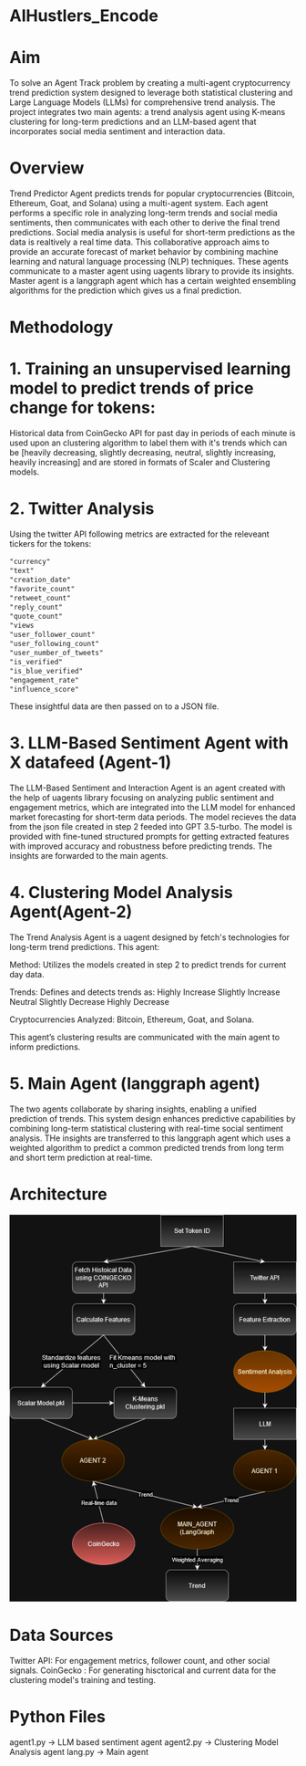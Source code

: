 # AIHustlers_Encode

# Aim

To solve an Agent Track problem by creating a multi-agent cryptocurrency trend prediction system designed to leverage both statistical clustering and Large Language Models (LLMs) for comprehensive trend analysis. The project integrates two main agents: a trend analysis agent using K-means clustering for long-term predictions and an LLM-based agent that incorporates social media sentiment and interaction data.

# Overview

Trend Predictor Agent predicts trends for popular cryptocurrencies (Bitcoin, Ethereum, Goat, and Solana) using a multi-agent system. Each agent performs a specific role in analyzing long-term trends and social media sentiments, then communicates with each other to derive the final trend predictions. Social media analysis is useful for short-term predictions as the data is realtively a real time data. This collaborative approach aims to provide an accurate forecast of market behavior by combining machine learning and natural language processing (NLP) techniques. These agents communicate to a master agent using uagents library to provide its insights. Master agent is a langgraph agent which has a certain weighted ensembling algorithms for the prediction which gives us a final prediction.

# Methodology

# 1. Training an unsupervised learning model to predict trends of price change for tokens:

  Historical data from CoinGecko API for past day in periods of each minute is used upon an clustering algorithm to label them with it's trends which can be \[heavily decreasing, slightly decreasing, neutral, slightly increasing, heavily increasing\] and are stored in formats of Scaler and Clustering models.

# 2. Twitter Analysis
Using the twitter API following metrics are extracted for the releveant tickers for the tokens:

    "currency"
    "text"
    "creation_date"
    "favorite_count"
    "retweet_count"
    "reply_count"
    "quote_count"
    "views
    "user_follower_count"
    "user_following_count"
    "user_number_of_tweets"
    "is_verified"
    "is_blue_verified"
    "engagement_rate"
    "influence_score"

  These insightful data are then passed on to a JSON file.

# 3. LLM-Based Sentiment Agent with X datafeed (Agent-1)

The LLM-Based Sentiment and Interaction Agent is an agent created with the help of uagents library focusing on analyzing public sentiment and engagement metrics, which are integrated into the LLM model for enhanced market forecasting for short-term data periods. The model recieves the data from the json file created in step 2 feeded into GPT 3.5-turbo.
The model is provided with fine-tuned structured prompts for getting extracted features with improved accuracy and robustness before predicting trends. 
The insights are forwarded to the main agents.

# 4. Clustering Model Analysis Agent(Agent-2)

The Trend Analysis Agent is a uagent designed by fetch's technologies for long-term trend predictions. This agent:

Method: Utilizes the models created in step 2 to predict trends for current day data.

Trends: Defines and detects trends as:
Highly Increase
Slightly Increase
Neutral
Slightly Decrease
Highly Decrease

Cryptocurrencies Analyzed: Bitcoin, Ethereum, Goat, and Solana.

This agent’s clustering results are communicated with the main agent to inform predictions.

# 5. Main Agent (langgraph agent)
The two agents collaborate by sharing insights, enabling a unified prediction of trends. This system design enhances predictive capabilities by combining long-term statistical clustering with real-time social sentiment analysis. THe insights are transferred to this langgraph agent which uses a weighted algorithm to predict a common predicted trends from long term and short term prediction at real-time.

# Architecture

![ARCHITECTURE](https://github.com/rakshita0299/AIHustlers_Encode/blob/main/Architecture.drawio.png)


# Data Sources

Twitter API: For engagement metrics, follower count, and other social signals.
CoinGecko : For generating hisctorical and current data for the clustering model's training and testing.

# Python Files

agent1.py -> LLM based sentiment agent
agent2.py -> Clustering Model Analysis agent
lang.py -> Main agent
